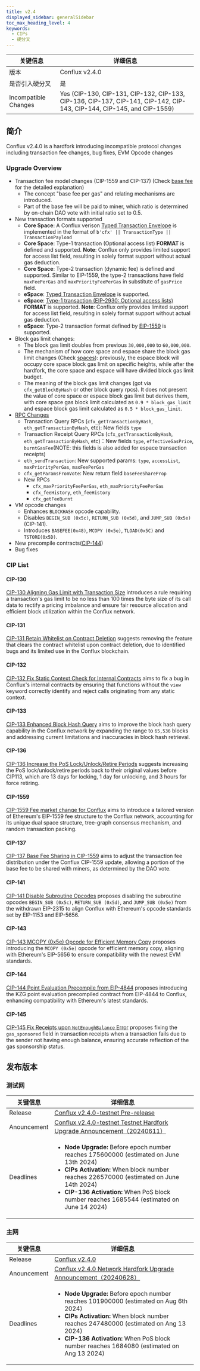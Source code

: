 ```yaml
---
title: v2.4
displayed_sidebar: generalSidebar
toc_max_heading_level: 4
keywords:
  - CIPs
  - 硬分叉
---
```


| 关键信息                 | 详细信息                                                                                                                                     |
| -------------------- | ---------------------------------------------------------------------------------------------------------------------------------------- |
| 版本                   | Conflux v2.4.0                                                                                           |
| 是否引入硬分叉              | 是                                                                                                                                        |
| Incompatible Changes | Yes (CIP-130, CIP-131, CIP-132, CIP-133, CIP-136, CIP-137, CIP-141, CIP-142, CIP-143, CIP-144, CIP-145, and CIP-1559) |

## 简介

Conflux v2.4.0 is a hardfork introducing incompatible protocol changes including transaction fee changes, bug fixes, EVM Opcode changes

### Upgrade Overview

- Transaction fee model changes (CIP-1559 and CIP-137) (Check [base fee](../conflux-basics/basefee.md) for the detailed explanation)
  - The concept "base fee per gas" and relating mechanisms are introduced.
  - Part of the base fee will be paid to miner, which ratio is determined by on-chain DAO vote with initial ratio set to 0.5.
- New transaction formats supported
  - **Core Space**: A Conflux verison [Typed Transaction Envelope](https://eips.ethereum.org/EIPS/eip-2718) is implemented in the format of `b'cfx' || TransactionType || TransactionPayload`
  - **Core Space**: Type-1 transaction (Optional access list) **FORMAT** is defined and supported. **Note**: Conflux only provides limited support for access list field, resulting in solely format support without actual gas deduction.
  - **Core Space**: Type-2 transaction (dynamic fee) is defined and supported. Similar to EIP-1559, the type-2 transactions have field `maxFeePerGas` and `maxPriorityFeePerGas` in substitute of `gasPrice` field.
  - **eSpace**: [Typed Transaction Envelope](https://eips.ethereum.org/EIPS/eip-2718) is supported.
  - **eSpace**: [Type-1 transaction (EIP-2930: Optional access lists)](https://eips.ethereum.org/EIPS/eip-2930) **FORMAT** is supported. **Note**: Conflux only provides limited support for access list field, resulting in solely format support without actual gas deduction.
  - **eSpace**: Type-2 transaction format defined by [EIP-1559](https://eips.ethereum.org/EIPS/eip-1559) is supported.
- Block gas limit changes:
  - The block gas limit doubles from previous `30,000,000` to `60,000,000`.
  - The mechanism of how core space and espace share the block gas limit changes (Check [spaces](../conflux-basics/spaces.md#graph-illustration)): previously, the espace block will occupy core space block gas limit on specific heights, while after the hardfork, the core space and espace will have divided block gas limit budget.
  - The meaning of the block gas limit changes (got via `cfx_getBlockByHash` or other block query rpcs). It does not present the value of core space or espace block gas limit but derives them, with core space gas block limit calculated as `0.9 * block_gas_limit` and espace block gas limit calculated as `0.5 * block_gas_limit`.
- [RPC Changes](../../core/build/json-rpc/cfx-namespace.md)
  - Transaction Query RPCs (`cfx_getTransactionByHash`, `eth_getTransactionByHash`, etc): New fields `type`
  - Transaction Receipt Query RPCs (`cfx_getTransactionByHash`, `eth_getTransactionByHash`, etc)：New fields `type`, `effectiveGasPrice`, `burntGasFee`(NOTE: this fields is also added for espace transaction receipts)
  - `eth_sendTransaction`: New supported params: `type`, `accessList`, `maxPriorityPerGas`, `maxFeePerGas`
  - `cfx_getParamsFromVote`: New return field `baseFeeShareProp`
  - New RPCs
    - `cfx_maxPriorityFeePerGas`, `eth_maxPriorityFeePerGas`
    - `cfx_feeHistory`, `eth_feeHistory`
    - `cfx_getFeeBurnt`
- VM opcode changes
  - Enhances `BLOCKHASH` opcode capability.
  - Disables `BEGIN_SUB (0x5c)`, `RETURN_SUB (0x5d)`, and `JUMP_SUB (0x5e)` (CIP-141).
  - Introduces `BASEFEE(0x48)`, `MCOPY (0x5e)`, `TLOAD(0x5C)` and `TSTORE(0x5D)`.
- New precompile contracts([CIP-144](#cip-144))
- Bug fixes

### CIP List

#### CIP-130

[CIP-130 Aligning Gas Limit with Transaction Size](https://github.com/Conflux-Chain/CIPs/blob/master/CIPs/cip-130.md) introduces a rule requiring a transaction's gas limit to be no less than 100 times the byte size of its call data to rectify a pricing imbalance and ensure fair resource allocation and efficient block utilization within the Conflux network.

#### CIP-131

[CIP-131 Retain Whitelist on Contract Deletion](https://github.com/Conflux-Chain/CIPs/blob/master/CIPs/cip-131.md) suggests removing the feature that clears the contract whitelist upon contract deletion, due to identified bugs and its limited use in the Conflux blockchain.

#### CIP-132

[CIP-132 Fix Static Context Check for Internal Contracts](https://github.com/Conflux-Chain/CIPs/blob/master/CIPs/cip-132.md) aims to fix a bug in Conflux's internal contracts by ensuring that functions without the `view` keyword correctly identify and reject calls originating from any static context.

#### CIP-133

[CIP-133 Enhanced Block Hash Query](https://github.com/Conflux-Chain/CIPs/blob/master/CIPs/cip-133.md) aims to improve the block hash query capability in the Conflux network by expanding the range to `65,536` blocks and addressing current limitations and inaccuracies in block hash retrieval.

#### CIP-136

[CIP-136 Increase the PoS Lock/Unlock/Retire Periods](https://github.com/Conflux-Chain/CIPs/blob/master/CIPs/cip-136.md) suggests increasing the PoS lock/unlock/retire periods back to their original values before CIP113, which are 13 days for locking, 1 day for unlocking, and 3 hours for force retiring.

#### CIP-1559

[CIP-1559 Fee market change for Conflux](https://github.com/Conflux-Chain/CIPs/blob/master/CIPs/cip-1559.md) aims to introduce a tailored version of Ethereum's EIP-1559 fee structure to the Conflux network, accounting for its unique dual space structure, tree-graph consensus mechanism, and random transaction packing.

#### CIP-137

[CIP-137 Base Fee Sharing in CIP-1559](https://github.com/Conflux-Chain/CIPs/blob/master/CIPs/cip-137.md) aims to adjust the transaction fee distribution under the Conflux CIP-1559 update, allowing a portion of the base fee to be shared with miners, as determined by the DAO vote.

#### CIP-141

[CIP-141 Disable Subroutine Opcodes](https://github.com/Conflux-Chain/CIPs/blob/master/CIPs/cip-141.md) proposes disabling the subroutine opcodes `BEGIN_SUB (0x5c)`, `RETURN_SUB (0x5d)`, and `JUMP_SUB (0x5e)` from the withdrawn EIP-2315 to align Conflux with Ethereum's opcode standards set by EIP-1153 and EIP-5656.

#### CIP-143

[CIP-143 MCOPY (0x5e) Opcode for Efficient Memory Copy](https://github.com/Conflux-Chain/CIPs/blob/master/CIPs/cip-143.md) proposes introducing the `MCOPY (0x5e)` opcode for efficient memory copy, aligning with Ethereum's EIP-5656 to ensure compatibility with the newest EVM standards.

#### CIP-144

[CIP-144 Point Evaluation Precompile from EIP-4844](https://github.com/Conflux-Chain/CIPs/blob/master/CIPs/cip-144.md) proposes introducing the KZG point evaluation precompiled contract from EIP-4844 to Conflux, enhancing compatibility with Ethereum's latest standards.

#### CIP-145

[CIP-145 Fix Receipts upon `NotEnoughBalance` Error](https://github.com/Conflux-Chain/CIPs/blob/master/CIPs/cip-145.md) proposes fixing the `gas_sponsored` field in transaction receipts when a transaction fails due to the sender not having enough balance, ensuring accurate reflection of the gas sponsorship status.

## 发布版本

### 测试网

| 关键信息        | 详细信息                                                                                                                                                                                                                                                                                                     |
| ----------- | -------------------------------------------------------------------------------------------------------------------------------------------------------------------------------------------------------------------------------------------------------------------------------------------------------- |
| Release     | [Conflux v2.4.0-testnet Pre-release](https://github.com/Conflux-Chain/conflux-rust/releases/tag/v2.4.0-testnet)                                                                                                                                                          |
| Anouncement | [Conflux v2.4.0-testnet Testnet Hardfork Upgrade Announcement（20240611）](https://forum.conflux.fun/t/conflux-v2-4-0-testnet-testnet-hardfork-upgrade-announcement-20240611/20670)                                                                                        |
| Deadlines   | <ul><li>**Node Upgrade:** Before epoch number reaches 175600000 (estimated on June 13th 2024)</li><li>**CIPs Activation:** When block number reaches 226570000 (estimated on June 14th 2024)</li><li>**CIP-136 Activation:** When PoS block number reaches 1685544 (estimated on June 14 2024)</li></ul> |

### 主网

| 关键信息        | 详细信息                                                                                                                                                                                                                                                                                               |
| ----------- | -------------------------------------------------------------------------------------------------------------------------------------------------------------------------------------------------------------------------------------------------------------------------------------------------- |
| Release     | [Conflux v2.4.0](https://github.com/Conflux-Chain/conflux-rust/releases/tag/v2.4.0)                                                                                                                                                                                |
| Anouncement | [Conflux v2.4.0 Network Hardfork Upgrade Announcement（20240628）](https://forum.conflux.fun/t/conflux-v2-4-0-network-hardfork-upgrade-announcement-20240628/20772)                                                                                                  |
| Deadlines   | <ul><li>**Node Upgrade:** Before epoch number reaches 101900000 (estimated on Aug 6th 2024)</li><li>**CIPs Activation:** When block number reaches 247480000 (estimated on Ang 13 2024)</li><li>**CIP-136 Activation:** When PoS block number reaches 1684080 (estimated on Ang 13 2024)</li></ul> |
